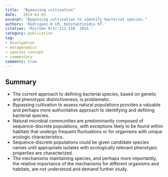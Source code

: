 ```yaml
---
title:  "Bypassing cultivation"
date:   2014-03-01
excerpt: "Bypassing cultivation to identify bacterial species."
authors: 'Rodriguez-R LM, Konstantinidis KT.'
citation: 'Microbe 9(3):111-118. 2014.'
category: publication
tag:
- divulgation
- metagenomics
- species concept
- commentary
comments: true
---
```


## Summary
* The current approach to defining bacterial species, based on genetic and phenotypic distinctiveness, is problematic.
* Bypassing cultivation to assess natural populations provides a valuable and perhaps more authoritative approach to identifying and defining bacterial species.
* Natural microbial communities are predominantly composed of sequence-discrete populations, with exceptions likely to be found within habitats that undergo frequent fluctuations or for organisms with unique ecologic characteristics.
* Sequence-discrete populations could be given candidate species names until appropriate isolates with ecologically relevant phenotypic properties are characterized.
* The mechanisms maintaining species, and perhaps more importantly, the relative importance of the mechanisms for different organisms and habitats, are not understood and demand further study.
